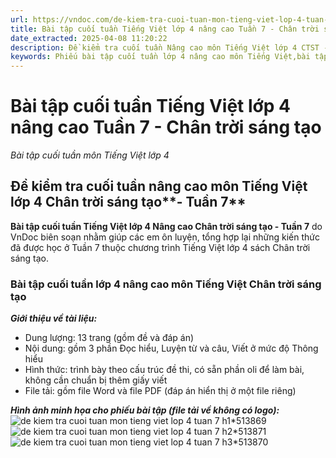```yaml
---
url: https://vndoc.com/de-kiem-tra-cuoi-tuan-mon-tieng-viet-lop-4-tuan-7-149753
title: Bài tập cuối tuần Tiếng Việt lớp 4 nâng cao Tuần 7 - Chân trời sáng tạo - Bài tập cuối tuần môn Tiếng Việt lớp 4 - VnDoc.com
date_extracted: 2025-04-08 11:20:22
description: Đề kiểm tra cuối tuần Nâng cao môn Tiếng Việt lớp 4 CTST - Tuần 7 được VnDoc biên soạn nhằm giúp các em học sinh tham khảo, luyện tập kiến thức môn Tiếng Việt 4.
keywords: Phiếu bài tập cuối tuần lớp 4 nâng cao môn Tiếng Việt,bài tập cuối tuần tiếng việt lớp 4 chân trời sáng tạo tuần 7,phiếu bài tập tiếng việt lớp 4 tuần 7,Đề kiểm tra cuối tuần môn Tiếng Việt lớp 4 Tuần 7,Đề kiểm tra cuối tuần môn Tiếng Việt lớp 4,giải bài tập tiếng việt lớp 4,bài tập tiếng việt lớp 4,giải tiếng việt lớp 4,bài tập cuối tuần lớp 4,phiếu bài tập cuối tuần lớp 4 môn tiếng việt,bài tập cuối tuần lớp 4 chân trời,phiếu bài tập cuối tuần lớp 4
---
```


# Bài tập cuối tuần Tiếng Việt lớp 4 nâng cao Tuần 7 - Chân trời sáng tạo
 _Bài tập cuối tuần môn Tiếng Việt lớp 4_
## **Đề kiểm tra cuối tuần nâng cao môn Tiếng Việt lớp 4 Chân trời sáng tạo****\- Tuần 7**
**Bài tập cuối tuần Tiếng Việt lớp 4 Nâng cao Chân trời sáng tạo - Tuần 7** do VnDoc biên soạn nhằm giúp các em ôn luyện, tổng hợp lại những kiến thức đã được học ở Tuần 7 thuộc chương trình Tiếng Việt lớp 4 sách Chân trời sáng tạo.
### **Bài tập cuối tuần lớp 4 nâng cao môn Tiếng Việt Chân trời sáng tạo**
 _**Giới thiệu về tài liệu:**_
  * Dung lượng: 13 trang \(gồm đề và đáp án\)
  * Nội dung: gồm 3 phần Đọc hiểu, Luyện từ và câu, Viết ở mức độ Thông hiểu
  * Hình thức: trình bày theo cấu trúc đề thi, có sẵn phần oli để làm bài, không cần chuẩn bị thêm giấy viết
  * File tải: gồm file Word và file PDF \(đáp án hiển thị ở một file riêng\)

_**Hình ảnh minh họa cho phiếu bài tập \(file tải về không có logo\):**_
![de kiem tra cuoi tuan mon tieng viet lop 4 tuan 7 h1*513869](https://i.vdoc.vn/data/image/2023/10/17/de-kiem-tra-cuoi-tuan-mon-tieng-viet-lop-4-tuan-7-h1.jpg)![de kiem tra cuoi tuan mon tieng viet lop 4 tuan 7 h2*513871](https://i.vdoc.vn/data/image/2023/10/17/de-kiem-tra-cuoi-tuan-mon-tieng-viet-lop-4-tuan-7-h2.jpg)![de kiem tra cuoi tuan mon tieng viet lop 4 tuan 7 h3*513870](https://i.vdoc.vn/data/image/2023/10/17/de-kiem-tra-cuoi-tuan-mon-tieng-viet-lop-4-tuan-7-h3.jpg)
